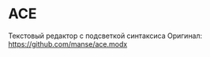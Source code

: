 ACE
=========
Текстовый редактор с подсветкой синтаксиса
Оригинал: https://github.com/manse/ace.modx